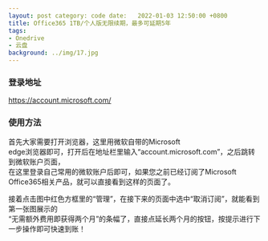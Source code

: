 ```yaml
---
layout: post category: code date:   2022-01-03 12:50:00 +0800
title: Office365 1TB/个人版无限续期，最多可延期5年
tags:
- Onedrive
- 云盘
background: ../img/17.jpg
---
```




### 登录地址<br>
https://account.microsoft.com/

### 使用方法<br>
首先大家需要打开浏览器，这里用微软自带的Microsoft <br>
edge浏览器即可，打开后在地址栏里输入“account.microsoft.com”，之后跳转到微软账户页面，<br>
在这里登录自己常用的微软账户后即可，如果您之前已经订阅了Microsoft <br>Office365相关产品，就可以直接看到这样的页面了。<br>

接着点击图中红色方框里的“管理”，在接下来的页面中选中“取消订阅”，就能看到第一张图展示的<br>
“无需额外费用即获得两个月”的条幅了，直接点延长两个月的按钮，按提示进行下一步操作即可快速到账！<br>